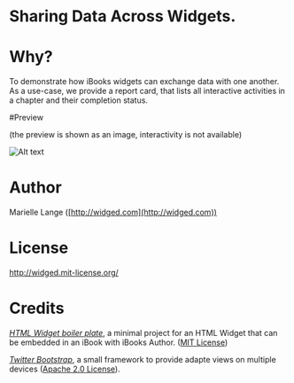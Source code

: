 # Sharing Data Across Widgets.

# Why?

To demonstrate how iBooks widgets can exchange data with one another. As a use-case, we provide a report card, that lists all interactive activities in a chapter and their completion status. 

#Preview

(the preview is shown as an image, interactivity is not available)

![Alt text](https://github.com/widged/iwidgets-for-learning/raw/master/widgets/sharingDataAcrossWidgets.wdgt/Default.png)

# Author

Marielle Lange ([http://widged.com](http://widged.com))

# License

http://widged.mit-license.org/

# Credits

*[HTML Widget boiler plate](https://github.com/TrevorBurnham/iBooks-HTML-Widget-Boilerplate)*, a minimal project for an HTML Widget that can be embedded in an iBook with iBooks Author. ([MIT License](http://trevorburnham.mit-license.org/))

*[Twitter Bootstrap](http://twitter.github.com/bootstrap/)*, a small framework to provide adapte views on multiple devices ([Apache 2.0 License](http://www.apache.org/licenses/LICENSE-2.0)).

